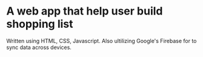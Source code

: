 # A web app that help user build shopping list

Written using HTML, CSS, Javascript. Also ultilizing Google's Firebase for to sync data across devices.
